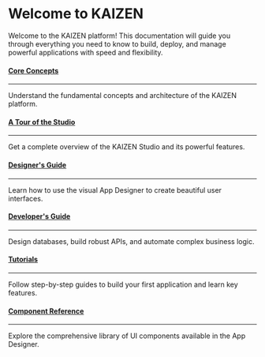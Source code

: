 # Welcome to KAIZEN

Welcome to the KAIZEN platform! This documentation will guide you through everything you need to know to build, deploy, and manage powerful applications with speed and flexibility.

<div class="main-container">
    <div class="card">
        <div class="container">
            <h4><b><a href="./core-concepts/">Core Concepts</a></b></h4>
            <hr>
            <p>Understand the fundamental concepts and architecture of the KAIZEN platform.</p>
        </div>
    </div>
    <div class="card">
        <div class="container">
            <h4><b><a href="./studio-tour/">A Tour of the Studio</a></b></h4>
            <hr>
            <p>Get a complete overview of the KAIZEN Studio and its powerful features.</p>
        </div>
    </div>
    <div class="card">
        <div class="container">
            <h4><b><a href="../designer-guide/app-designer-ui/">Designer's Guide</a></b></h4>
            <hr>
            <p>Learn how to use the visual App Designer to create beautiful user interfaces.</p>
        </div>
    </div>
    <div class="card">
        <div class="container">
            <h4><b><a href="../developer-guide/overview/">Developer's Guide</a></b></h4>
            <hr>
            <p>Design databases, build robust APIs, and automate complex business logic.</p>
        </div>
    </div>
    <div class="card">
        <div class="container">
            <h4><b><a href="../tutorials/crud-application/">Tutorials</a></b></h4>
            <hr>
            <p>Follow step-by-step guides to build your first application and learn key features.</p>
        </div>
    </div>
    <div class="card">
        <div class="container">
            <h4><b><a href="../reference/components/general/box/">Component Reference</a></b></h4>
            <hr>
            <p>Explore the comprehensive library of UI components available in the App Designer.</p>
        </div>
    </div>
</div>